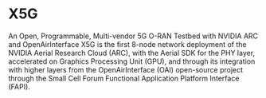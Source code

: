 # X5G

An Open, Programmable, Multi-vendor 5G O-RAN Testbed with NVIDIA ARC and OpenAirInterface
X5G is the first 8-node network deployment of the NVIDIA Aerial Research Cloud (ARC), with the Aerial SDK for the PHY layer, accelerated on Graphics Processing Unit (GPU), and through its integration with higher layers from the OpenAirInterface (OAI) open-source project through the Small Cell Forum Functional Application Platform Interface (FAPI).






